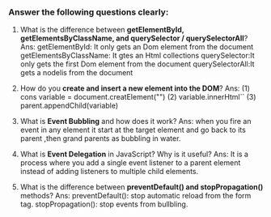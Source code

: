 


### Answer the following questions clearly:

1. What is the difference between **getElementById, getElementsByClassName, and querySelector / querySelectorAll**?
  Ans:
    getElementById: It only gets an Dom element from the document 
    getElementsByClassName: It gtes an Html collections
    querySelector:It only gets the first Dom element from the document 
    querySelectorAll:It gets a nodelis from the document 

2. How do you **create and insert a new element into the DOM**?
 Ans:
  (1) cons variable = document.creatElement("")
  (2) variable.innerHtml``
  (3) parent.appendChild(variable)
3. What is **Event Bubbling** and how does it work?
 Ans: when you fire an event in any element it start at the target element and go back to its parent ,then grand parents as bubbling in water.
      
4. What is **Event Delegation** in JavaScript? Why is it useful?
 Ans:
    It is a process where you add a single event listener to a parent element instead of adding listeners to multiple child elements.
5. What is the difference between **preventDefault() and stopPropagation()** methods?
 Ans:
   preventDefault(): stop automatic reload from the form tag.
   stopPropagation(): stop events from bullbling.
   





